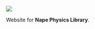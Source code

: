 ![](https://github.com/deltaluca/www.napephys.com/blob/gh-pages/assets/nape.png?raw=true)

Website for **Nape Physics Library**.
